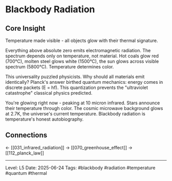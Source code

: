 # Blackbody Radiation

## Core Insight
Temperature made visible - all objects glow with their thermal signature.

Everything above absolute zero emits electromagnetic radiation. The spectrum depends only on temperature, not material. Hot coals glow red (700°C), molten steel glows white (1500°C), the sun glows across visible spectrum (5800°C). Temperature determines color.

This universality puzzled physicists. Why should all materials emit identically? Planck's answer birthed quantum mechanics: energy comes in discrete packets (E = hf). This quantization prevents the "ultraviolet catastrophe" classical physics predicted.

You're glowing right now - peaking at 10 micron infrared. Stars announce their temperature through color. The cosmic microwave background glows at 2.7K, the universe's current temperature. Blackbody radiation is temperature's honest autobiography.

## Connections
← [[031_infrared_radiation]]
→ [[070_greenhouse_effect]]
→ [[112_planck_law]]

---
Level: L5
Date: 2025-06-24
Tags: #blackbody #radiation #temperature #quantum #thermal